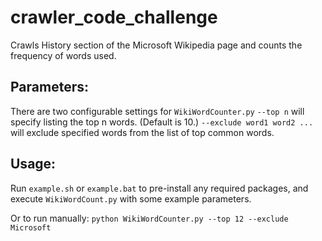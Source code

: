 # crawler_code_challenge
Crawls History section of the Microsoft Wikipedia page and counts the frequency of words used.

## Parameters:
There are two configurable settings for `WikiWordCounter.py`
`--top n` will specify listing the top n words. (Default is 10.)
`--exclude word1 word2 ...` will exclude specified words from the list of top common words.

## Usage:
Run `example.sh` or `example.bat` to pre-install any required packages, and execute `WikiWordCount.py` with some example parameters.

Or to run manually:
`python WikiWordCounter.py --top 12 --exclude Microsoft`

